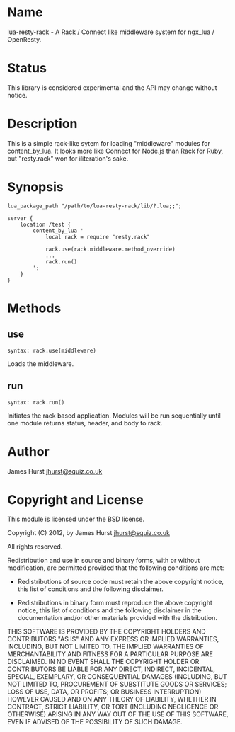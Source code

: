Name
====

lua-resty-rack - A Rack / Connect like middleware system for ngx\_lua / OpenResty.

Status
======

This library is considered experimental and the API may change without notice.

Description
===========

This is a simple rack-like sytem for loading "middleware" modules for content\_by\_lua. It looks more like Connect for Node.js than Rack for Ruby, but "resty.rack" won for iliteration's sake.

Synopsis
========

    lua_package_path "/path/to/lua-resty-rack/lib/?.lua;;";

    server {
        location /test {
            content_by_lua '
                local rack = require "resty.rack"

                rack.use(rack.middleware.method_override)
                ...
                rack.run()
            ';
        }
    }

Methods
=======

use
---
`syntax: rack.use(middleware)`

Loads the middleware.

run
---
`syntax: rack.run()`

Initiates the rack based application. Modules will be run sequentially until one module returns status, header, and body to rack.

Author
======

James Hurst <jhurst@squiz.co.uk>

Copyright and License
=====================

This module is licensed under the BSD license.

Copyright (C) 2012, by James Hurst <jhurst@squiz.co.uk>

All rights reserved.

Redistribution and use in source and binary forms, with or without modification, are permitted provided that the following conditions are met:

* Redistributions of source code must retain the above copyright notice, this list of conditions and the following disclaimer.

* Redistributions in binary form must reproduce the above copyright notice, this list of conditions and the following disclaimer in the documentation and/or other materials provided with the distribution.

THIS SOFTWARE IS PROVIDED BY THE COPYRIGHT HOLDERS AND CONTRIBUTORS "AS IS" AND ANY EXPRESS OR IMPLIED WARRANTIES, INCLUDING, BUT NOT LIMITED TO, THE IMPLIED WARRANTIES OF MERCHANTABILITY AND FITNESS FOR A PARTICULAR PURPOSE ARE DISCLAIMED. IN NO EVENT SHALL THE COPYRIGHT HOLDER OR CONTRIBUTORS BE LIABLE FOR ANY DIRECT, INDIRECT, INCIDENTAL, SPECIAL, EXEMPLARY, OR CONSEQUENTIAL DAMAGES (INCLUDING, BUT NOT LIMITED TO, PROCUREMENT OF SUBSTITUTE GOODS OR SERVICES; LOSS OF USE, DATA, OR PROFITS; OR BUSINESS INTERRUPTION) HOWEVER CAUSED AND ON ANY THEORY OF LIABILITY, WHETHER IN CONTRACT, STRICT LIABILITY, OR TORT (INCLUDING NEGLIGENCE OR OTHERWISE) ARISING IN ANY WAY OUT OF THE USE OF THIS SOFTWARE, EVEN IF ADVISED OF THE POSSIBILITY OF SUCH DAMAGE.

